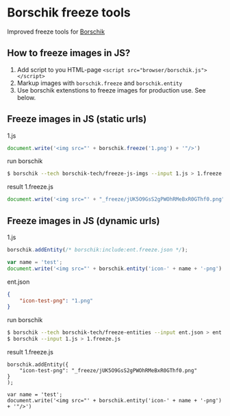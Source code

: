 # Borschik freeze tools

Improved freeze tools for [Borschik](https://github.com/veged/borschik)

## How to freeze images in JS?

1. Add script to you HTML-page ```<script src="browser/borschik.js"></script>```
2. Markup images with ```borschik.freeze``` and ```borschik.entity```
3. Use borschik extenstions to freeze images for production use. See below.

## Freeze images in JS (static urls)
1.js
```js
document.write('<img src="' + borschik.freeze('1.png') + '"/>')
```

run borschik
```bash
$ borschik --tech borschik-tech/freeze-js-imgs --input 1.js > 1.freeze.js
```

result 1.freeze.js
```js
document.write('<img src="' + "_freeze/jUK5O9GsS2gPWOhRMeBxR0GThf0.png" + '"/>')
```

## Freeze images in JS (dynamic urls)
1.js
```js
borschik.addEntity(/* borschik:include:ent.freeze.json */);

var name = 'test';
document.write('<img src="' + borschik.entity('icon-' + name + '-png') + '"/>')
```

ent.json
```json
{
    "icon-test-png": "1.png"
}
```

run borschik
```bash
$ borschik --tech borschik-tech/freeze-entities --input ent.json > ent.freeze.json
$ borschik --input 1.js > 1.freeze.js
```

result 1.freeze.js
```(js)
borschik.addEntity({
    "icon-test-png": "_freeze/jUK5O9GsS2gPWOhRMeBxR0GThf0.png"
}
);

var name = 'test';
document.write('<img src="' + borschik.entity('icon-' + name + '-png') + '"/>')

```

